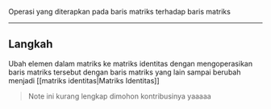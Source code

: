Operasi yang diterapkan pada baris matriks terhadap baris matriks

---
## Langkah

Ubah elemen dalam matriks ke matriks identitas dengan mengoperasikan baris matriks tersebut dengan baris matriks yang lain sampai berubah menjadi [[matriks identitas|Matriks Identitas]]

> Note ini kurang lengkap dimohon kontribusinya yaaaaa

